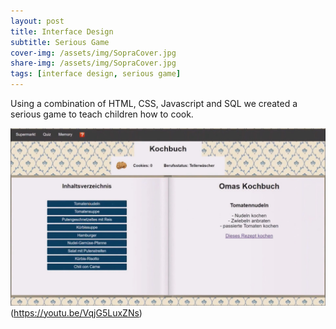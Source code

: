 ```yaml
---
layout: post
title: Interface Design
subtitle: Serious Game
cover-img: /assets/img/SopraCover.jpg
share-img: /assets/img/SopraCover.jpg
tags: [interface design, serious game]
---
```


Using a combination of HTML, CSS, Javascript and SQL we created a serious game to teach children how to cook. 

![](/assets/img/SopraCover.jpg)(https://youtu.be/VqjG5LuxZNs)

